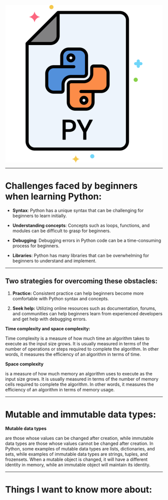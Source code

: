 
![lcmd IMG](./img/py.png)
***
# Challenges faced by beginners when learning Python:
- **Syntax**: Python has a unique syntax that can be challenging for beginners to learn initially.

- **Understanding concepts**: Concepts such as loops, functions, and modules can be difficult to grasp for beginners.

- **Debugging**: Debugging errors in Python code can be a time-consuming process for beginners.

- **Libraries**: Python has many libraries that can be overwhelming for beginners to understand and implement.
***********************
Two strategies for overcoming these obstacles:
--------

1. **Practice:** Consistent practice can help beginners become more comfortable with Python syntax and concepts.

2. **Seek help:** Utilizing online resources such as documentation, forums, and communities can help beginners learn from experienced developers and get help with debugging errors.

**Time complexity and space complexity:**

Time complexity is a measure of how much time an algorithm takes to execute as the input size grows. It is usually measured in terms of the number of operations or steps required to complete the algorithm. In other words, it measures the efficiency of an algorithm in terms of time.

**Space complexity**

 is a measure of how much memory an algorithm uses to execute as the input size grows. It is usually measured in terms of the number of memory cells required to complete the algorithm. In other words, it measures the efficiency of an algorithm in terms of memory usage.
***********
# Mutable and immutable data types:

**Mutable data types**

are those whose values can be changed after creation, while immutable data types are those whose values cannot be changed after creation. In Python, some examples of mutable data types are lists, dictionaries, and sets, while examples of immutable data types are strings, tuples, and frozensets. When a mutable object is changed, it will have a different identity in memory, while an immutable object will maintain its identity.
*****

# Things I want to know more about: